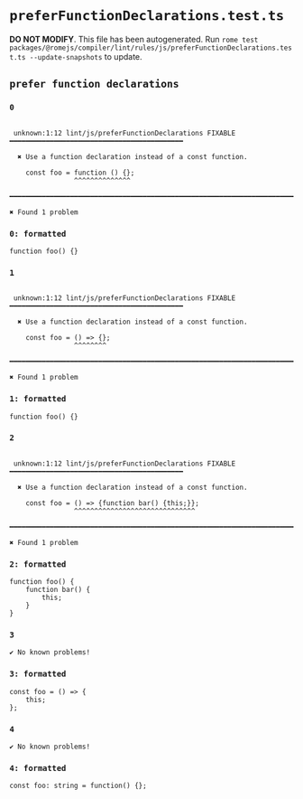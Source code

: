 # `preferFunctionDeclarations.test.ts`

**DO NOT MODIFY**. This file has been autogenerated. Run `rome test packages/@romejs/compiler/lint/rules/js/preferFunctionDeclarations.test.ts --update-snapshots` to update.

## `prefer function declarations`

### `0`

```

 unknown:1:12 lint/js/preferFunctionDeclarations FIXABLE ━━━━━━━━━━━━━━━━━━━━━━━━━━━━━━━━━━━━━━━━━━━

  ✖ Use a function declaration instead of a const function.

    const foo = function () {};
                ^^^^^^^^^^^^^^

━━━━━━━━━━━━━━━━━━━━━━━━━━━━━━━━━━━━━━━━━━━━━━━━━━━━━━━━━━━━━━━━━━━━━━━━━━━━━━━━━━━━━━━━━━━━━━━━━━━━

✖ Found 1 problem

```

### `0: formatted`

```
function foo() {}

```

### `1`

```

 unknown:1:12 lint/js/preferFunctionDeclarations FIXABLE ━━━━━━━━━━━━━━━━━━━━━━━━━━━━━━━━━━━━━━━━━━━

  ✖ Use a function declaration instead of a const function.

    const foo = () => {};
                ^^^^^^^^

━━━━━━━━━━━━━━━━━━━━━━━━━━━━━━━━━━━━━━━━━━━━━━━━━━━━━━━━━━━━━━━━━━━━━━━━━━━━━━━━━━━━━━━━━━━━━━━━━━━━

✖ Found 1 problem

```

### `1: formatted`

```
function foo() {}

```

### `2`

```

 unknown:1:12 lint/js/preferFunctionDeclarations FIXABLE ━━━━━━━━━━━━━━━━━━━━━━━━━━━━━━━━━━━━━━━━━━━

  ✖ Use a function declaration instead of a const function.

    const foo = () => {function bar() {this;}};
                ^^^^^^^^^^^^^^^^^^^^^^^^^^^^^^

━━━━━━━━━━━━━━━━━━━━━━━━━━━━━━━━━━━━━━━━━━━━━━━━━━━━━━━━━━━━━━━━━━━━━━━━━━━━━━━━━━━━━━━━━━━━━━━━━━━━

✖ Found 1 problem

```

### `2: formatted`

```
function foo() {
	function bar() {
		this;
	}
}

```

### `3`

```
✔ No known problems!

```

### `3: formatted`

```
const foo = () => {
	this;
};

```

### `4`

```
✔ No known problems!

```

### `4: formatted`

```
const foo: string = function() {};

```
